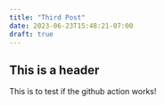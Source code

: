 ```yaml
---
title: "Third Post"
date: 2023-06-23T15:48:21-07:00
draft: true
---
```


## This is a header
This is to test if the github action works!